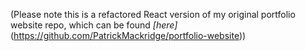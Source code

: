 
(Please note this is a refactored React version of my original portfolio website repo, which can be found *[here]*(https://github.com/PatrickMackridge/portfolio-website))
